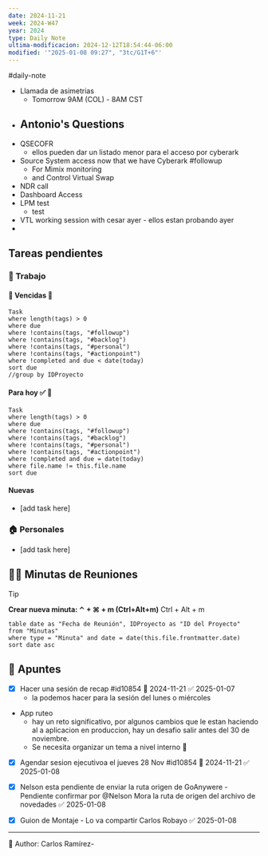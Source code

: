 ```yaml
---
date: 2024-11-21
week: 2024-W47
year: 2024
type: Daily Note
ultima-modificacion: 2024-12-12T18:54:44-06:00
modified: '"2025-01-08 09:27", "3tc/G1T+6"'
---
```

#daily-note

- Llamada de asimetrias
	- Tomorrow 9AM (COL) - 8AM CST
- Antonio's Questions
	- 
- QSECOFR
	- ellos pueden dar un listado menor para el acceso por cyberark
- Source System access now that we have Cyberark #followup
	- For Mimix monitoring
	- and Control Virtual Swap
- NDR call
- Dashboard Access
- LPM test
	- test
- VTL working session with cesar ayer - ellos estan probando ayer
- 



## Tareas pendientes
### 👷 Trabajo
#### 🚩 Vencidas 👀 
 ```dataview
Task
where length(tags) > 0
where due
where !contains(tags, "#followup")
where !contains(tags, "#backlog")
where !contains(tags, "#personal")
where !contains(tags, "#actionpoint")
where !completed and due < date(today)
sort due
//group by IDProyecto
 ```
#### Para hoy ✅ 💪
 ```dataview
Task
where length(tags) > 0
where due
where !contains(tags, "#followup")
where !contains(tags, "#backlog")
where !contains(tags, "#personal")
where !contains(tags, "#actionpoint")
where !completed and due = date(today)
where file.name != this.file.name
sort due
 ```
#### Nuevas
- [add task here]

### 🏠 Personales
- [add task here]

## 🧑‍💼 Minutas de Reuniones

 > [!TIP]
 > **Crear nueva minuta: ⌃ + ⌘ + m (Ctrl+Alt+m)**
 >  Ctrl + Alt + m

 ```dataview
table date as "Fecha de Reunión", IDProyecto as "ID del Proyecto"
from "Minutas"
where type = "Minuta" and date = date(this.file.frontmatter.date)
sort date asc
```

## 📓 Apuntes 
- [x] Hacer una sesión de recap #id10854 📅 2024-11-21 ✅ 2025-01-07
	-  la podemos hacer para la sesión del lunes o  miércoles
- App ruteo
	- hay un reto significativo, por algunos cambios que le estan haciendo al a aplicacion en produccion, hay un desafio salir antes del 30 de noviembre. 
	- Se necesita organizar un tema a nivel interno 🚩 
- [x] Agendar sesion ejecutivoa el jueves 28 Nov #id10854 📅 2024-11-21 ✅ 2025-01-08

- [x] Nelson esta pendiente de enviar la ruta origen de GoAnywere - Pendiente confirmar por @Nelson Mora la ruta de origen del archivo de novedades ✅ 2025-01-08
- [x] Guion de Montaje - Lo va compartir Carlos Robayo ✅ 2025-01-08



---
📝
Author: Carlos Ramírez-